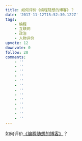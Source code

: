```yaml
---
title: 如何评价《编程随想的博客》？
date: '2017-11-12T15:52:30.122Z'
tags:
    - 编程
    - 互联网
    - 政治
    - 人物评价
upvote: 12
downvote: 0
follow: 20
comments:
    - ''
    - ''
    - ''
    - ''
    - ''
    - ''
    - ''
    - ''
    - ''
    - ''
    - ''
    - ''
    - ''
---
```


如何评价[《编程随想的博客》](https://program-think.blogspot.com/)？
